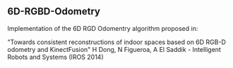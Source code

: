 ## 6D-RGBD-Odometry

Implementation of the 6D RGD Odomentry algorithm proposed in:

"Towards consistent reconstructions of indoor spaces based on 6D RGB-D odometry and KinectFusion" H Dong, N Figueroa, A El Saddik - Intelligent Robots and Systems (IROS 2014)
